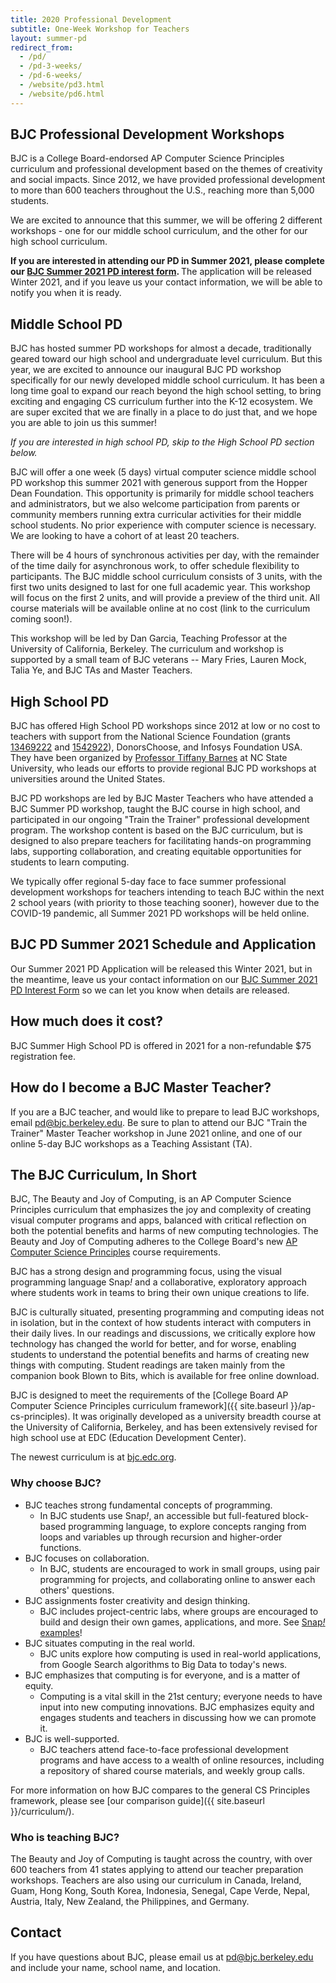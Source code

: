 ```yaml
---
title: 2020 Professional Development
subtitle: One-Week Workshop for Teachers
layout: summer-pd
redirect_from:
  - /pd/
  - /pd-3-weeks/
  - /pd-6-weeks/
  - /website/pd3.html
  - /website/pd6.html
---
```


<!-- TODO: The last redirect URLs are temporary. -->

## BJC Professional Development Workshops

[pd-interest-form-link]: https://bjc.link/BJCinterest2021
[pathfinders-email]: mailto:Pathfinders@infosysfoundationusaevents.org
<!--[pd-app-link]: https://bjc.link/PD2019App. -->
<!-- ## [For Reference Only: 2019 Informational Flyer]({{ site.baseurl }}/documents/bjc-pd-2019-flyer.pdf) -->

BJC is a College Board-endorsed AP Computer Science Principles curriculum and professional development based on the themes of creativity and social impacts. Since 2012, we have provided professional development to more than 600 teachers throughout the U.S., reaching more than 5,000 students.

We are excited to announce that this summer, we will be offering 2 different workshops - one for our middle school curriculum, and the other for our high school curriculum.

<b>If you are interested in attending our PD in Summer 2021, please complete our [BJC Summer 2021 PD interest form][pd-interest-form-link]. </b> The application will be released Winter 2021, and if you leave us your contact information, we will be able to notify you when it is ready.
<!-- Or, if you are ready to apply to our PD workshop, please scroll to the Workshop Schedule below.</b> -->

## Middle School PD

BJC has hosted summer PD workshops for almost a decade, traditionally geared toward our high school and undergraduate level curriculum. But this year, we are excited to announce our inaugural BJC PD workshop specifically for our newly developed middle school curriculum. It has been a long time goal to expand our reach beyond the high school setting, to bring exciting and engaging CS curriculum further into the K-12 ecosystem. We are super excited that we are finally in a place to do just that, and we hope you are able to join us this summer!

<em>If you are interested in high school PD, skip to the High School PD section below.</em>

BJC will offer a one week (5 days) virtual computer science middle school PD workshop this summer 2021 with generous support from the Hopper Dean Foundation. This opportunity is primarily for middle school teachers and administrators, but we also welcome participation from parents or community members running extra curricular activities for their middle school students. No prior experience with computer science is necessary. We are looking to have a cohort of at least 20 teachers.

There will be 4 hours of synchronous activities per day, with the remainder of the time daily for asynchronous work, to offer schedule flexibility to participants. The BJC middle school curriculum consists of 3 units, with the first two units designed to last for one full academic year. This workshop will focus on the first 2 units, and will provide a preview of the third unit. All course materials will be available online at no cost (link to the curriculum coming soon!).

This workshop will be led by Dan Garcia, Teaching Professor at the University of California, Berkeley. The curriculum and workshop is supported by a small team of BJC veterans -- Mary Fries, Lauren Mock, Talia Ye, and BJC TAs and Master Teachers.

## High School PD

[tiffany]: https://eliza.csc.ncsu.edu/
[nsf-1]: https://nsf.gov/awardsearch/showAward?AWD_ID=1346922
[nsf-2]: https://nsf.gov/awardsearch/showAward?AWD_ID=1542922
[pd-email]: mailto:pd@bjc.berkeley.edu

BJC has offered High School PD workshops since 2012 at low or no cost to teachers with support from the National Science Foundation (grants [13469222][nsf-1] and [1542922][nsf-2]), DonorsChoose, and Infosys Foundation USA. They have been organized by [Professor Tiffany Barnes][tiffany] at NC State University, who leads our efforts to provide regional BJC PD workshops at universities around the United States.

BJC PD workshops are led by BJC Master Teachers who have attended a BJC Summer PD workshop, taught the BJC course in high school, and participated in our ongoing "Train the Trainer" professional development program. The workshop content is based on the BJC curriculum, but is designed to also prepare teachers for facilitating hands-on programming labs, supporting collaboration, and creating equitable opportunities for students to learn computing.

We typically offer regional 5-day face to face summer professional development workshops for teachers intending to teach BJC within the next 2 school years (with priority to those teaching sooner), however due to the COVID-19 pandemic, all Summer 2021 PD workshops will be held online.

<!-- In 2019, we will offer several 5-day in-person regional workshops. To sign up for email updates when we finalize our 2019 locations, complete our interest form at [{{site.pd_interest_url}}]({{site.pd_interest_url}}). If you are interested in hosting a BJC workshop, or becoming a BJC Master Teacher, email [pd@bjc.berkeley.edu][pd-email]. -->

<!-- ## Summer PD Schedule -->

<!-- More information about Summer 2021 PD will be released in Winter 2021. If you are interested in attending PD in Summer 2021, please complete our [BJC Summer 2021 PD interest form][pd-interest-form-link]. -->

<!-- Thanks to the generosity of [Infosys Foundation USA][infosys], BJC will offer **FREE BJC Computer Science Professional Development** for **80 teachers** at the [Pathfinders Summer Institute][pathfinders] on **July 19-24, 2020** all online. Funds from Infosys matched funds from schools, districts, and individual donations to make it possible for teachers to attend at no cost. Find more information and access the application at the [Pathfinders website][pathfinders-app-link]. The Pathfinders application is due June 5, 2020. -->

<!-- Tuition, travel, boarding and lodging was provided. -->

[pathfinders-app-link]: http://www.infosys.org/infosys-foundation-usa/pathfinders/summer/Pages/index.aspx

<!-- We also will be holding **regional workshops** in the following locations: -->

<!-- <table class="table table-striped table-bordered">
<thead>
  <tr>
    <th scope ="col">Date</th>
	<th scope ="col">Time</th>
    <th scope ="col">Partner</th>
	<th scope ="col">Registration</th>
  </tr>
</thead>
<tbody>
  <tr>
    <td>June 22 - 26</td>
    <td>8:30 AM - 5:00 PM EST</td>
    <td></td>
    <td>App is now closed.</td>
	 
 <!-- </tr>
  <tr>
    <td>July 6 - 10</td>
    <td>8:30 AM - 5:00 PM CST</td>
    <td></td>
    <td>App is now closed.</td>
  </tr>
  <tr>
    <td>July 13 - 17</td>
    <td>8:30 AM - 5:00 PM PST</td>
    <td></td>
    <td>App is now closed.</td>
  </tr>
  <tr>
    <td>July 19 - 24</td>
    <td>8:30 AM - 5:00 PM EST</td>
    <td>Pathfinders Infosys</td>
    <td><a href="http://www.infosys.org/infosys-foundation-usa/pathfinders/summer/Pages/index.aspx">2020 Pathfinders Registration</a> - Virtual
	<br>App is now closed.</td>
  </tr>
  <tr>
    <td>July 20 - 24</td>
    <td>8:30 AM - 5:00 PM EST</td>
    <td></td>
    <td>SC Teachers Only
	<br>App is now closed.</td>
  </tr>
  <tr>
    <td>July 20 - 24</td>
    <td>8:30 AM - 5:00 PM CST</td>
    <td></td>
    <td>App is now closed.</td>
  </tr>
  <tr>
    <td>July 27 - July 31</td>
    <td>8:30 AM - 5:00 PM EST</td>
    <td>Kean University</td>
    <td>App is now closed.</td>
  </tr>
  <tr>
    <td>July 27 - 31</td>
    <td>8:30 AM - 5:00 PM CST</td>
    <td>Pump-CS</td>
    <td>App is now closed.</td>
  </tr>
  <tr>
    <td>August 3 - August 7</td>
    <td>8:30 AM - 5:00 PM PST</td>
    <td></td>
    <td>App is now closed.</td>
  </tr>
  <tr>
    <td>August 3 - August 7</td>
    <td>8:30 AM - 5:00 PM EST</td>
    <td></td>
    <td>App is now closed.</td>
  </tr>
 </tbody>
</table>

<!--**NC and SC teachers ONLY**: Continuing in 2019, NC State University and The Citadel partnered to offer PD on integrated project-based lessons that integrate computational thinking, BJC-style, into STEM courses for middle and high school. One large 5-day workshop was offered in Charleston, SC June 24-28. For more information, please email us at [pd@bjc.berkeley.edu][pd-email].-->

[infosys]: https://www.infosys.com/infosys-foundation/
[pathfinders]: https://infy.com/Pathfinders


## BJC PD Summer 2021 Schedule and Application

[admin-letter]: https://bjc.link/Admin19
[BJC PD 2019 Alternate App]: https://bjc.link/PD2019App-NoUpload
[reg-fee]: https://bjc.link/reg19

Our Summer 2021 PD Application will be released this Winter 2021, but in the meantime, leave us your contact information on our [BJC Summer 2021 PD Interest Form][pd-interest-form-link]  so we can let you know when details are released.

<!--Scroll up to our schedule of PDs this Summer 2020 to apply!-->

<!--There are three steps to apply: -->

<!--1. Follow the instructions at [https://bjc.link/Admin19][admin-letter] to prepare an Administrator Support Letter that you can upload/send. -->

<!--2. Complete the BJC PD Summer 2019 Application at [https://bjc.link/PD2019App][pd-app-link]. Note that this form requires you to upload your resume and admin support letter. If you have problems with this form, please complete our alternate application form at [http://bjc.link/PD2019App-NoUpload][BJC PD 2019 Alternate App] and email your resume and support letter to pd@bjc.berkeley.edu. -->

<!--3. Pay the non-refundable $75 BJC PD registration fee at [https://bjc.link/reg19][reg-fee]. -->

<!--If you are interested in hosting a BJC PD workshop, email pd@bjc.berkeley.edu. -->

<!--To receive updates (but not apply), leave your name with us on our [2019 PD Interest Form](https://bit.ly/pdinterest19). Most of our dates and locations are set, but we welcome you to email us if you would like to host a BJC PD workshop, email [pd@bjc.berkeley.edu][pd-email]. -->

## How much does it cost?

BJC Summer High School PD is offered in 2021 for a non-refundable $75 registration fee.

<!--Participating teachers may be eligible for reimbursement for reasonable expenses for travel, lodging, and meals.-->


## How do I become a BJC Master Teacher?
If you are a BJC teacher, and would like to prepare to lead BJC workshops, email [pd@bjc.berkeley.edu][pd-email]. Be sure to plan to attend our BJC "Train the Trainer" Master Teacher workshop in June 2021 online, and one of our online 5-day BJC workshops as a Teaching Assistant (TA).


## The BJC Curriculum, In Short

BJC, The Beauty and Joy of Computing, is an AP Computer Science Principles curriculum that emphasizes the joy and complexity of creating visual computer programs and apps, balanced with critical reflection on both the potential benefits and harms of new computing technologies. The Beauty and Joy of Computing adheres to the College Board's new [AP Computer Science Principles](https://advancesinap.collegeboard.org/stem/computer-science-principles) course requirements.

BJC has a strong design and programming focus, using the visual programming language Snap<em>!</em> and a collaborative, exploratory approach where students work in teams to bring their own unique creations to life.

BJC is culturally situated, presenting programming and computing ideas not in isolation, but in the context of how students interact with computers in their daily lives. In our readings and discussions, we critically explore how technology has changed the world for better, and for worse, enabling students to understand the potential benefits and harms of creating new things with computing. Student readings are taken mainly from the companion book Blown to Bits, which is available for free online download.

BJC is designed to meet the requirements of the [College Board AP Computer Science Principles curriculum framework]({{ site.baseurl }}/ap-cs-principles). It was originally developed as a university breadth course at the University of California, Berkeley, and has been extensively revised for high school use at EDC (Education Development Center).

The newest curriculum is at [bjc.edc.org](https://bjc.edc.org).

### Why choose BJC?

*   BJC teaches strong fundamental concepts of programming.
    *   In BJC students use Snap<em>!</em>, an accessible but full-featured block-based programming language, to explore concepts ranging from loops and variables up through recursion and higher-order functions.
*   BJC focuses on collaboration.
    *   In BJC, students are encouraged to work in small groups, using pair programming for projects, and collaborating online to answer each others' questions.
*   BJC assignments foster creativity and design thinking.
    *   BJC includes project-centric labs, where groups are encouraged to build and design their own games, applications, and more. See [Snap<em>!</em> examples](https://snap.berkeley.edu)!
*   BJC situates computing in the real world.
    *   BJC units explore how computing is used in real-world applications, from Google Search algorithms to Big Data to today's news.
*   BJC emphasizes that computing is for everyone, and is a matter of equity.
    *   Computing is a vital skill in the 21st century; everyone needs to have input into new computing innovations. BJC emphasizes equity and engages students and teachers in discussing how we can promote it.
*   BJC is well-supported.
    *   BJC teachers attend face-to-face professional development programs and have access to a wealth of online resources, including a repository of shared course materials, and weekly group calls.

For more information on how BJC compares to the general CS Principles framework, please see [our comparison guide]({{ site.baseurl }}/curriculum/).

### Who is teaching BJC?

The Beauty and Joy of Computing is taught across the country, with over 600 teachers from 41 states applying to attend our teacher preparation workshops. Teachers are also using our curriculum in Canada, Ireland, Guam, Hong Kong, South Korea, Indonesia, Senegal, Cape Verde, Nepal, Austria, Italy, New Zealand, the Philippines, and Germany.

## Contact

If you have questions about BJC, please email us at [pd@bjc.berkeley.edu](mailto:pd@bjc.berkeley.edu) and include your name, school name, and location.
